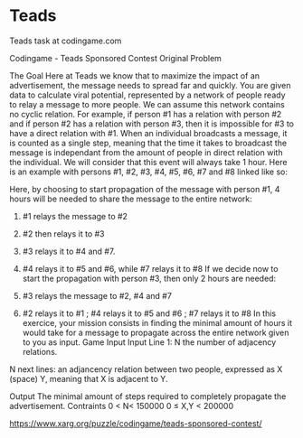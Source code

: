 # Teads
Teads task at codingame.com

Codingame - Teads Sponsored Contest
Original Problem

The Goal
Here at Teads we know that to maximize the impact of an advertisement, the message needs to spread far and quickly. You are given data to calculate viral potential, represented by a network of people ready to relay a message to more people.
We can assume this network contains no cyclic relation.
For example, if person #1 has a relation with person #2 and if person #2 has a relation with person #3, then it is impossible for #3 to have a direct relation with #1. 
When an individual broadcasts a message, it is counted as a single step, meaning that the time it takes to broadcast the message is independant from the amount of people in direct relation with the individual. We will consider that this event will always take 1 hour. Here is an example with persons #1, #2, #3, #4, #5, #6, #7 and #8 linked like so:



Here, by choosing to start propagation of the message with person #1, 4 hours will be needed to share the message to the entire network:

1. #1 relays the message to #2
2. #2 then relays it to #3
3. #3 relays it to #4 and #7.
4. #4 relays it to #5 and #6, while #7 relays it to #8 If we decide now to start the propagation with person #3, then only 2 hours are needed:

1. #3 relays the message to #2, #4 and #7
2. #2 relays it to #1 ; #4 relays it to #5 and #6 ; #7 relays it to #8 In this exercice, your mission consists in finding the minimal amount of hours it would take for a message to propagate across the entire network given to you as input.
Game Input
Input
Line 1: N the number of adjacency relations.

N next lines: an adjancency relation between two people, expressed as X (space) Y, meaning that X is adjacent to Y.

Output
The minimal amount of steps required to completely propagate the advertisement.
Contraints
0 < N< 150000
0 ≤ X,Y < 200000

https://www.xarg.org/puzzle/codingame/teads-sponsored-contest/
